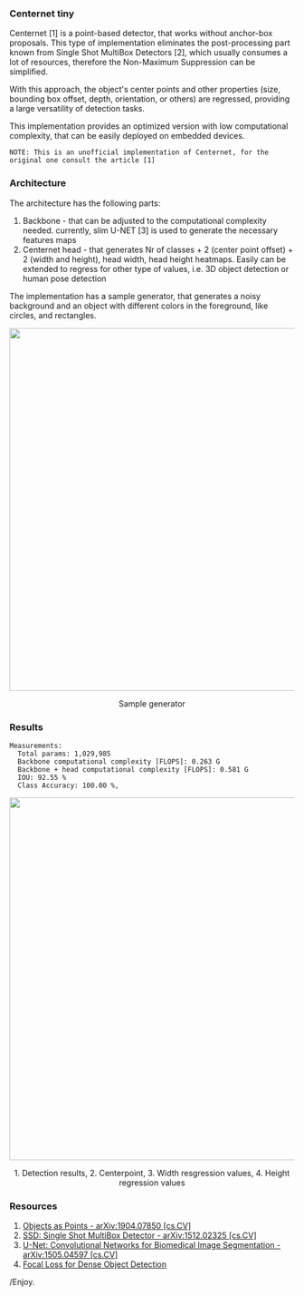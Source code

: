 ### Centernet tiny


Centernet [1] is a point-based detector, that works without anchor-box proposals. This type of implementation eliminates the post-processing part known from Single Shot MultiBox Detectors [2], which usually consumes a lot of resources, therefore the Non-Maximum Suppression can be simplified.

With this approach, the object's center points and other properties (size, bounding box offset, depth, orientation, or others) are regressed, providing a large versatility of detection tasks.

This implementation provides an optimized version with low computational complexity, that can be easily deployed on embedded devices.

```NOTE: This is an unofficial implementation of Centernet, for the original one consult the article [1]``` 

### Architecture

The architecture has the following parts:
1. Backbone - that can be adjusted to the computational complexity needed. currently, slim U-NET [3] is used to generate the necessary features maps
2. Centernet head - that generates Nr of classes + 2 (center point offset) + 2 (width and height), head width, head height heatmaps. Easily can be extended to regress for other type of values, i.e. 3D object detection or human pose detection
 
The implementation has a sample generator, that generates a noisy background and an object with different colors in the foreground, like circles, and rectangles.

<p align="center"> 
  <img src="info/samples.jpg" alt="" width="640"></a>
  <div align="center">Sample generator</div>
</p>

### Results

```
Measurements:
  Total params: 1,029,985
  Backbone computational complexity [FLOPS]: 0.263 G
  Backbone + head computational complexity [FLOPS]: 0.581 G
  IOU: 92.55 %
  Class Accuracy: 100.00 %, 
```

<p align="center"> 
  <img src="info/results.jpg" alt="" width="640"></a>
  <div align="center">1. Detection results, 2. Centerpoint, 3. Width resgression values, 4. Height regression values</div>
</p>


### Resources
1. [Objects as Points - arXiv:1904.07850 [cs.CV]](
https://doi.org/10.48550/arXiv.1904.07850)
2. [SSD: Single Shot MultiBox Detector - 	arXiv:1512.02325 [cs.CV]](https://doi.org/10.48550/arXiv.1512.02325)
3. [U-Net: Convolutional Networks for Biomedical Image Segmentation - 	arXiv:1505.04597 [cs.CV]](https://arxiv.org/abs/1505.04597)
4. [Focal Loss for Dense Object Detection](https://arxiv.org/pdf/1708.02002.pdf)

/Enjoy.